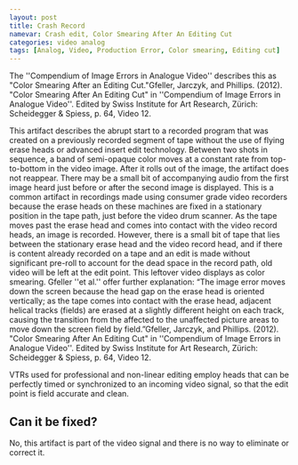 ```yaml
---
layout: post
title: Crash Record
namevar: Crash edit, Color Smearing After An Editing Cut
categories: video analog
tags: [Analog, Video, Production Error, Color smearing, Editing cut]
---
```


The ''Compendium of Image Errors in Analogue Video'' describes this as "Color Smearing After an Editing Cut."<ref>Gfeller, Jarczyk, and Phillips. (2012). "Color Smearing After An Editing Cut" in ''Compendium of Image Errors in Analogue Video''. Edited by Swiss Institute for Art Research, Zürich: Scheidegger & Spiess, p. 64, Video 12. </ref>

This artifact describes the abrupt start to a recorded program that was created on a previously recorded segment of tape without the use of flying erase heads or advanced insert edit technology.  Between two shots in sequence, a band of semi-opaque color moves at a constant rate from top-to-bottom in the video image. After it rolls out of the image, the artifact does not reappear. There may be a small bit of accompanying audio from the first image heard just before or after the second image is displayed. This is a common artifact in recordings made using consumer grade video recorders because the erase heads on these machines are fixed in a stationary position in the tape path, just before the video drum scanner. As the tape moves past the erase head and comes into contact with the video record heads, an image is recorded. However, there is a small bit of tape that lies between the stationary erase head and the video record head, and if there is content already recorded on a tape and an edit is made without significant pre-roll to account for the dead space in the record path, old video will be left at the edit point. This leftover video displays as color smearing. Gfeller ''et al.'' offer further explanation: “The image error moves down the screen because the head gap on the erase head is oriented vertically; as the tape comes into contact with the erase head, adjacent helical tracks (fields) are erased at a slightly different height on each track, causing the transition from the affected to the unaffected picture areas to move down the screen field by field.”<ref>Gfeller, Jarczyk, and Phillips. (2012). "Color Smearing After An Editing Cut" in ''Compendium of Image Errors in Analogue Video''. Edited by Swiss Institute for Art Research, Zürich: Scheidegger & Spiess, p. 64, Video 12. </ref>

VTRs used for professional and non-linear editing employ heads that can be perfectly timed or synchronized to an incoming video signal, so that the edit point is field accurate and clean.

## Can it be fixed?

No, this artifact is part of the video signal and there is no way to eliminate or correct it.

